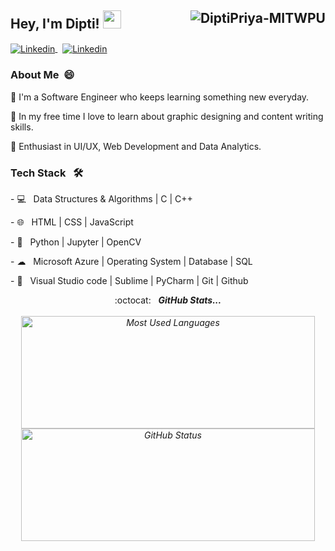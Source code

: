 ## Hey, I'm Dipti! <img src="https://github.com/TheDudeThatCode/TheDudeThatCode/blob/master/Assets/Hi.gif" width="29px"> <img align="right" src="https://komarev.com/ghpvc/?username=DiptiPriya-MITWPU&label=Profile%20views&color=0e75b6&style=flat" alt="DiptiPriya-MITWPU" />

<a href="mailto:diptipriya1106@gmail.com">
  <img align="center" src="https://img.shields.io/badge/gmail-%23E4405F.svg?&style=for-the-badge&logo=gmail&logoColor=white" alt="Linkedin" />
<!--   <img align="left" width="30px" src="https://cdn.jsdelivr.net/npm/simple-icons@v3/icons/gmail.svg" /> -->
</a>
&nbsp;
<a href="https://www.linkedin.com/in/dipti-priya-1653ba182/">
  <img align="center" src="https://img.shields.io/badge/linkedin-%230077B5.svg?&style=for-the-badge&logo=linkedin&logoColor=white" alt="Linkedin" />
<!--   <img align="left" width="30px" src="https://cdn.jsdelivr.net/npm/simple-icons@v3/icons/linkedin.svg"  /> -->
</a>

<br />

<!-- <p>
<p align="right"> <img src="https://komarev.com/ghpvc/?username=DiptiPriya-MITWPU&label=Profile%20views&color=0e75b6&style=flat" alt="DiptiPriya-MITWPU" /> </p>
</p> -->

<h3> About Me &nbsp;😄</h3>
<p>
🔭 I'm a Software Engineer who keeps learning something new everyday.
</p><p>
📎 In my free time I love to learn about graphic designing and content writing skills.
</p><p>
🌱 Enthusiast in UI/UX, Web Development and Data Analytics.</p>
<p>
  
<h3> Tech Stack &nbsp; 🛠 </h3>
<p>
- 💻  &nbsp; Data Structures & Algorithms | C | C++
  </p><p>
- 🌐  &nbsp; HTML | CSS | JavaScript
  </p><p>
- 🐍  &nbsp; Python | Jupyter | OpenCV
  </p><p>
- ☁  &nbsp; Microsoft Azure | Operating System | Database | SQL
  </p><p>
- 🔧  &nbsp; Visual Studio code | Sublime | PyCharm | Git | Github
  </p>

<p align="center">
:octocat: &nbsp; <i><b>GitHub Stats... </b><br><br>
<img width="470px" height="180px" src = "https://github-readme-stats.vercel.app/api/top-langs/?username=DiptiPriya-MITWPU&show_icons=true&layout=compact&theme=radical" alt="Most Used Languages">
<img width="470px" height="180px" src="https://github-readme-stats.vercel.app/api?username=DiptiPriya-MITWPU&count_private=true&show_icons=true&theme=radical" alt="GitHub Status"/>

</p>


<!---
DiptiPriya-MITWPU/DiptiPriya-MITWPU is a ✨ special ✨ repository because its `README.md` (this file) appears on your GitHub profile.
You can click the Preview link to take a look at your changes.
--->
